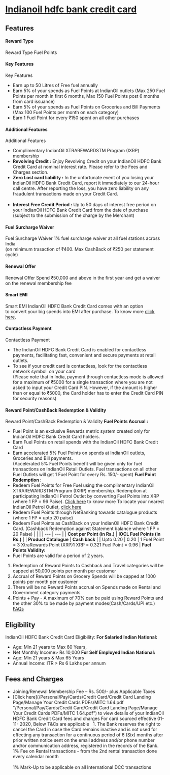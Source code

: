 
# [Indianoil hdfc bank credit card](https://www.hdfcbank.com/personal/pay/cards/credit-cards/indianoil-hdfc-bank-credit-card)

## Features
#### Reward Type
Reward Type
Fuel Points
#### Key Features
Key Features
* Earn up to 50 Litres of Free fuel annually
* Earn 5% of your spends as Fuel Points at IndianOil outlets (Max 250 Fuel Points per month in first 6 months, Max 150 Fuel Points post 6 months from card issuance)
* Earn 5% of your spends as Fuel Points on Groceries and Bill Payments (Max 100 Fuel Points per month on each category)
* Earn 1 Fuel Point for every ₹150 spent on all other purchases
#### Additional Features
Additional Features
* Complimentary IndianOil XTRAREWARDSTM Program (IXRP) membership
* **Revolving Credit :** Enjoy Revolving Credit on your IndianOil HDFC Bank Credit Card at nominal interest rate. Please refer to the Fees and Charges section.
* **Zero Lost card liability :** In the unfortunate event of you losing your IndianOil HDFC Bank Credit Card, report it immediately to our 24-hour call centre. After reporting the loss, you have zero liability on any fraudulent transactions made on your Credit Card.  
​​​​​​​
* **Interest Free Credit Period :** Up to 50 days of interest free period on your IndianOil HDFC Bank Credit Card from the date of purchase (subject to the submission of the charge by the Merchant)
#### Fuel Surcharge Waiver
Fuel Surcharge Waiver
1% fuel surcharge waiver at all fuel stations across India   
​​​​​​​(on minimum trasaction of ₹400. Max CashBack of ₹250 per statement cycle)
#### Renewal Offer
Renewal Offer
Spend ₹50,000 and above in the first year and get a waiver on the renewal membership fee 
#### Smart EMI
Smart EMI
IndianOil HDFC Bank Credit Card comes with an option to convert your big spends into EMI after purchase. To know more [click here](https://www.hdfcbank.com/personal/borrow/loan-against-assets/smartemi "https://www.hdfcbank.com/personal/borrow/loan-against-assets/smartemi").
#### Contactless Payment
Contactless Payment
* The IndianOil HDFC Bank Credit Card is enabled for contactless payments, facilitating fast, convenient and secure payments at retail outlets.
* To see if your credit card is contactless, look for the contactless network symbol  on your card  
(Please note that in India, payment through contactless mode is allowed for a maximum of ₹5000 for a single transaction where you are not asked to input your Credit Card PIN. However, if the amount is higher than or equal to ₹5000, the Card holder has to enter the Credit Card PIN for security reasons)
#### Reward Point/CashBack Redemption & Validity
Reward Point/CashBack Redemption & Validity
**Fuel Points Accrual :**
* Fuel Point is an exclusive Rewards metric system created only for IndianOil HDFC Bank Credit Card holders.
* Earn Fuel Points on retail spends with the IndianOil HDFC Bank Credit Card
* Earn accelerated 5% Fuel Points on spends at IndianOil outlets, Groceries and Bill payments.  
(Accelerated 5% Fuel Points benefit will be given only for fuel transactions on IndianOil Retail Outlets. Fuel transactions on all other Fuel Outlets will get 1 Fuel Point for every Rs. 150/- spent)
**Fuel Point Redemption :**
* Redeem Fuel Points for Free Fuel using the complimentary IndianOil XTRAREWARDSTM Program (IXRP) membership. Redemption at participating IndianOil Petrol Outlet by converting Fuel Points into XRP (where 1 FP = 96 Paise). [Click here](https://v.hdfcbank.com/htdocs/common/HTML_IOCL/LP.html "https://v.hdfcbank.com/htdocs/common/HTML_IOCL/LP.html") to know more
To locate your nearest IndianOil Petrol Outlet, [click here](https://ind01.safelinks.protection.outlook.com/?url=https%3A%2F%2Fassociates.indianoil.co.in%2FPumpLocator%2F&amp;data=05%7C01%7Ckiruthinimeshika.k%40hdfcbank.com%7C497717aec0934fb7b1cc08da38f0927a%7C827fd02205a64e57be9ccc069b6ae62d%7C0%7C0%7C637884903139660767%7CUnknown%7CTWFpbGZsb3d8eyJWIjoiMC4wLjAwMDAiLCJQIjoiV2luMzIiLCJBTiI6Ik1haWwiLCJXVCI6Mn0%3D%7C3000%7C%7C%7C&amp;sdata=usM8dGys6amPBz2DWA3CvZrqEZ1%2Ffe5yI7Ycmi80jHg%3D&amp;reserved=0 "https://ind01.safelinks.protection.outlook.com/?url=https%3A%2F%2Fassociates.indianoil.co.in%2FPumpLocator%2F&amp;data=05%7C01%7Ckiruthinimeshika.k%40hdfcbank.com%7C497717aec0934fb7b1cc08da38f0927a%7C827fd02205a64e57be9ccc069b6ae62d%7C0%7C0%7C637884903139660767%7CUnknown%7CTWFpbGZsb3d8eyJWIjoiMC4wLjAwMDAiLCJQIjoiV2luMzIiLCJBTiI6Ik1haWwiLCJXVCI6Mn0%3D%7C3000%7C%7C%7C&amp;sdata=usM8dGys6amPBz2DWA3CvZrqEZ1%2Ffe5yI7Ycmi80jHg%3D&amp;reserved=0")
* Redeem Fuel Points through NetBanking towards catalogue products (where 1 FP = upto 20 paise)
* Redeem Fuel Points as CashBack on your IndianOil HDFC Bank Credit Card. (Cashback Redemption against Statement balance where 1 FP = 20 Paise)
|  |  |
| --- | --- |
| **Cost per Point (in Rs.)** | **IOCL Fuel Points (in Rs.)** |
| **Product Catalogue** | **Cash back** |
| Upto 0.20 | 0.20 | 1 Fuel Point = 3 XtraRewards Point (XRP)1 XRP = 0.321 Fuel Point = 0.96 |
**Fuel Points Validity:**
* Fuel Points are valid for a period of 2 years.
1. Redemption of Reward Points to Cashback and Travel categories will be capped at 50,000 points per month per customer
2. Accrual of Reward Points on Grocery Spends will be capped at 1000 points per month per customer
3. There will be no Reward Points accrual on Spends made on Rental and Government category payments
4. Points + Pay - A maximum of 70% can be paid using Reward Points and the other 30% to be made by payment modes(Cash/Cards/UPI etc.)
[FAQs](/personal/need-help/faqs#/indianoil-hdfc-bank-credit-card)
    
## Eligibility
IndianOil HDFC Bank Credit Card Eligibility:​​​​​​​
**For Salaried Indian National:**
* Age: Min 21 years to Max 60 Years,
* Net Monthly Income> Rs 10,000
**For Self Employed Indian National:**
* Age: Min 21 years & Max 65 Years
* Annual Income: ITR > Rs 6 Lakhs per annum
    
## Fees and Charges
* Joining/Renewal Membership Fee – Rs. 500/- plus Applicable Taxes
* [Click here](/Personal/Pay/Cards/Credit Card/Credit Card Landing Page/Manage Your Credit Cards PDFs/MITC 1.64.pdf "/Personal/Pay/Cards/Credit Card/Credit Card Landing Page/Manage Your Credit Cards PDFs/MITC 1.64.pdf") to view details of your IndianOil HDFC Bank Credit Card fees and charges
For card sourced effective 01-11- 2020, Below T&Cs are applicable  
1. The Bank reserves the right to cancel the Card in case the Card remains inactive and is not used for effecting any transaction for a continuous period of 6 (Six) months after prior written notice sent on the email address and/or phone number and/or communication address, registered in the records of the Bank.  
1% Fee on Rental transactions - from the 2nd rental transaction done every calendar month  
​​​​​​​  
1% Mark-Up to be applicable on all International DCC transactions
